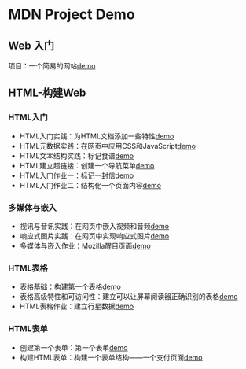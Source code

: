 # MDN Project Demo
## Web 入门
项目：一个简易的网站[demo](http://laginalin.github.io/mdn-project/test-site/index.html)<br />
## HTML-构建Web
### HTML入门
* HTML入门实践：为HTML文档添加一些特性[demo](http://laginalin.github.io/mdn-project/html/introduction-to-html/a-getting-started/index.html)
* HTML元数据实践：在网页中应用CSS和JavaScript[demo](http://laginalin.github.io/mdn-project/html/introduction-to-html/b-meta-example/index.html)
* HTML文本结构实践：标记食谱[demo](http://laginalin.github.io/mdn-project/html/introduction-to-html/c-text-formatting/recipe.html)
* HTML建立超链接：创建一个导航菜单[demo](http://laginalin.github.io/mdn-project/html/introduction-to-html/d-navigation-menu/index.html)
* HTML入门作业一：标记一封信[demo](http://laginalin.github.io/mdn-project/html/introduction-to-html/e-markup-letter/letter.html)
* HTML入门作业二：结构化一个页面内容[demo](http://laginalin.github.io/mdn-project/html/introduction-to-html/f-structing-page/birdwatching.html)
### 多媒体与嵌入
* 视讯与音讯实践：在网页中嵌入视频和音频[demo](http://laginalin.github.io/mdn-project/html/multimedia-and-embedding/a-video-audio/index.html)
* 响应式图片实践：在网页中实现响应式图片[demo](http://laginalin.github.io/mdn-project/html/multimedia-and-embedding/b-responsive-images/responsive.html)
* 多媒体与嵌入作业：Mozilla醒目页面[demo](http://laginalin.github.io/mdn-project/html/multimedia-and-embedding/c-splash-page/index.html)
### HTML表格
* 表格基础：构建第一个表格[demo](http://laginalin.github.io/mdn-project/html/tables/a-table-basic/timetable.html)
* 表格高级特性和可访问性：建立可以让屏幕阅读器正确识别的表格[demo](http://laginalin.github.io/mdn-project/html/tables/b-table-advance/items-sold.html)
* HTML表格作业：建立行星数据[demo](http://laginalin.github.io/mdn-project/html/tables/c-planet-data/planet-data.html)
### HTML表单
* 创建第一个表单：第一个表单[demo](http://laginalin.github.io/mdn-project/html/forms/a-first-form/first-form.html)
* 构建HTML表单：构建一个表单结构——一个支付页面[demo](http://laginlalin.github.io/mdn-project/html/forms/b-form-structure/payment-form.html)
